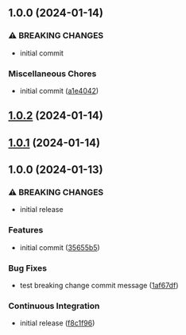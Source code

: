 ## 1.0.0 (2024-01-14)

### ⚠ BREAKING CHANGES

- initial commit

### Miscellaneous Chores

- initial commit ([a1e4042](https://github.com/JakobLierman/commitlint-config/commit/a1e404293fb94438add05688c9f1600d0e0e7877))

## [1.0.2](https://github.com/JakobLierman/commitlint-config/compare/v1.0.1...v1.0.2) (2024-01-14)

## [1.0.1](https://github.com/JakobLierman/commitlint-config/compare/v1.0.0...v1.0.1) (2024-01-14)

## 1.0.0 (2024-01-13)

### ⚠ BREAKING CHANGES

- initial release

### Features

- initial commit ([35655b5](https://github.com/JakobLierman/commitlint-config/commit/35655b5487f91819502434ade1a297bbabcb440f))

### Bug Fixes

- test breaking change commit message ([1af67df](https://github.com/JakobLierman/commitlint-config/commit/1af67dfde1a4c628b6cb5027b8929302d4f7d8ee))

### Continuous Integration

- initial release ([f8c1f96](https://github.com/JakobLierman/commitlint-config/commit/f8c1f96e1f4288760a81f42f0cce7a317e9bd678))
